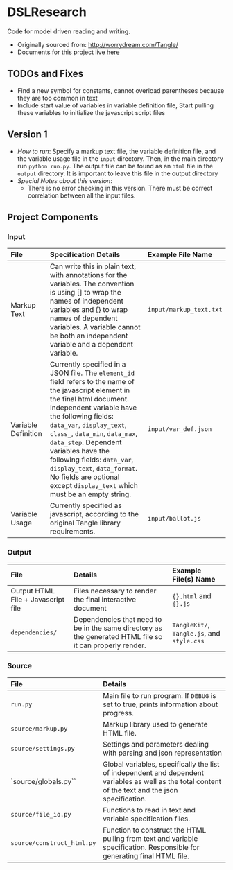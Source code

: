 # DSLResearch
Code for model driven reading and writing. 

* Originally sourced from: http://worrydream.com/Tangle/
* Documents for this project live [here](https://drive.google.com/a/g.hmc.edu/folderview?id=0B9z84Or5GzOnazl4a25UZV9yTHc&usp=drive_web)

## TODOs and Fixes
* Find a new symbol for constants, cannot overload parentheses because they are too common in text
* Include start value of variables in variable definition file, Start pulling these variables to initialize the javascript script files 

## Version 1

* *How to run*: Specify a markup text file, the variable definition file, and the variable usage file in the `input` directory. Then, in the main directory run `python run.py`. The output file can be found as an `html` file in the `output` directory. It is important to leave this file in the output directory 
* *Special Notes about this version*:
    * There is no error checking in this version. There must be correct correlation between all the input files. 


## Project Components 

### Input 

| File | Specification Details | Example File Name |
|:------|:----------------------|:------------------|
| Markup Text | Can write this in plain text, with annotations for the variables. The convention is using [] to wrap the names of independent variables and {} to wrap names of dependent variables. A variable cannot be both an independent variable and a dependent variable. | `input/markup_text.txt`| 
| Variable Definition | Currently specified in a JSON file. The `element_id` field refers to the name of the javascript element in the final html document. Independent variable have the following fields: `data_var`, `display_text`, `class_`, `data_min`, `data_max`, `data_step`. Dependent variables have the following fields: `data_var`, `display_text`, `data_format`. No fields are optional except `display_text` which must be an empty string. | `input/var_def.json`
| Variable Usage | Currently specified as javascript, according to the original Tangle library requirements. | `input/ballot.js`|


### Output 

| File | Details | Example File(s) Name |
|:------|:-------|:---------------------|
| Output HTML File + Javascript file | Files necessary to render the final interactive document| `{}.html` and `{}.js` |
| `dependencies/` | Dependencies that need to be in the same directory as the generated HTML file so it can properly render. | `TangleKit/`, `Tangle.js`, and `style.css` | 

### Source 

| File | Details | 
|:-----|:--------| 
|  `run.py` | Main file to run program. If `DEBUG` is set to true, prints information about progress. | 
| `source/markup.py` | Markup library used to generate HTML file. | 
| `source/settings.py` | Settings and parameters dealing with parsing and json representation | 
| `source/globals.py`` | Global variables, specifically the list of independent and dependent variables as well as the total content of the text and the json specification. | 
| `source/file_io.py` | Functions to read in text and variable specification files. |
| `source/construct_html.py` | Function to construct the HTML pulling from text and variable specification. Responsible for generating final HTML file. |




